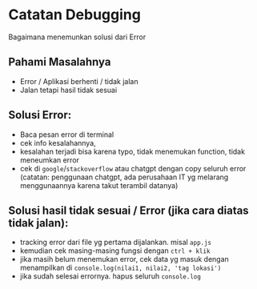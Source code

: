 # Catatan Debugging
Bagaimana menemunkan solusi dari Error

## Pahami Masalahnya
- Error / Aplikasi berhenti / tidak jalan
- Jalan tetapi hasil tidak sesuai

## Solusi Error:
- Baca pesan error di terminal
- cek info kesalahannya, 
- kesalahan terjadi bisa karena typo, tidak menemukan function, tidak meneumkan error
- cek di `google`/`stackoverflow` atau chatgpt dengan copy seluruh error (catatan: penggunaan chatgpt, ada perusahaan IT yg melarang menggunaannya karena takut terambil datanya)

## Solusi hasil tidak sesuai / Error (jika cara diatas tidak jalan):
- tracking error dari file yg pertama dijalankan. misal `app.js`
- kemudian cek masing-masing fungsi dengan `ctrl + klik`
- jika masih belum menemukan error, cek data yg masuk dengan menampilkan di `console.log(nilai1, nilai2, 'tag lokasi')`
- jika sudah selesai errornya. hapus seluruh `console.log` 

